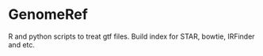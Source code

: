 # GenomeRef
R and python scripts to treat gtf files.
Build index for STAR, bowtie, IRFinder and etc.
